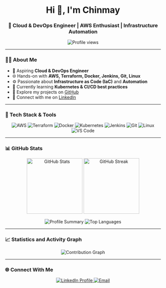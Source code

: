 <h1 align="center">Hi 👋, I'm Chinmay</h1>
<h3 align="center">🚀 Cloud & DevOps Engineer | AWS Enthusiast | Infrastructure Automation</h3>

<p align="center">
  <img src="https://komarev.com/ghpvc/?username=chinmaykumarpanda&label=Profile%20views&color=brightgreen&style=for-the-badge" alt="Profile views" />
</p>

---

### 🧑‍💻 About Me

- 💼 Aspiring **Cloud & DevOps Engineer**
- 🌐 Hands-on with **AWS, Terraform, Docker, Jenkins, Git, Linux**
- ⚙️ Passionate about **Infrastructure as Code (IaC)** and **Automation**
- 🧠 Currently learning **Kubernetes & CI/CD best practices**
- 📂 Explore my projects on [GitHub](https://github.com/ChinmayKumarPanda)
- 🔗 Connect with me on [LinkedIn](https://www.linkedin.com/in/chinmay-kumar-panda-01256122b/)

---

### 🧰 Tech Stack & Tools

<p align="center">
  <img src="https://img.icons8.com/color/48/000000/amazon-web-services.png" alt="AWS" title="AWS" />
  <img src="https://img.icons8.com/color/48/000000/terraform.png" alt="Terraform" title="Terraform" />
  <img src="https://img.icons8.com/color/48/000000/docker.png" alt="Docker" title="Docker" />
  <img src="https://img.icons8.com/color/48/000000/kubernetes.png" alt="Kubernetes" title="Kubernetes" />
  <img src="https://img.icons8.com/color/48/000000/jenkins.png" alt="Jenkins" title="Jenkins" />
  <img src="https://img.icons8.com/color/48/000000/git.png" alt="Git" title="Git" />
  <img src="https://img.icons8.com/color/48/000000/linux.png" alt="Linux" title="Linux" />
  <img src="https://img.icons8.com/color/48/000000/visual-studio-code-2019.png" alt="VS Code" title="VS Code" />
</p>

---

### 📊 GitHub Stats

<p align="center">
  <img height="180em" src="https://github-readme-stats.vercel.app/api?username=chinmaykumarpanda&show_icons=true&theme=highcontrast" alt="GitHub Stats" />
  <img height="180em" src="https://github-readme-streak-stats.herokuapp.com/?user=chinmaykumarpanda&theme=highcontrast" alt="GitHub Streak" />
</p>

<p align="center">
  <img src="https://github-profile-summary-cards.vercel.app/api/cards/profile-details?username=chinmaykumarpanda&theme=highcontrast" alt="Profile Summary" />
  <img src="https://github-profile-summary-cards.vercel.app/api/cards/most-commit-language?username=chinmaykumarpanda&theme=highcontrast" alt="Top Languages" />
</p>

---

### 📈 Statistics and Activity Graph

<p align="center">
  <img src="https://github-readme-activity-graph.vercel.app/graph?username=chinmaykumarpanda&theme=high-contrast" alt="Contribution Graph"/>
</p>

---

### 🌐 Connect With Me

<p align="center">
  <a href="https://linkedin.com/in/chinmay-kumar-panda" target="_blank">
    <img src="https://img.shields.io/badge/LinkedIn-0A66C2?style=for-the-badge&logo=linkedin&logoColor=white" alt="LinkedIn Profile"/>
  </a>
  <a href="mailto:chinmaykumarpanda6@gmail.com" target="_blank">
    <img src="https://img.shields.io/badge/Gmail-D14836?style=for-the-badge&logo=gmail&logoColor=white" alt="Email"/>
  </a>
</p>
